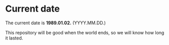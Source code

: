# Current date

The current date is **1989.01.02.** (YYYY.MM.DD.)

This repository will be good when the world ends, so we will know how long it lasted.